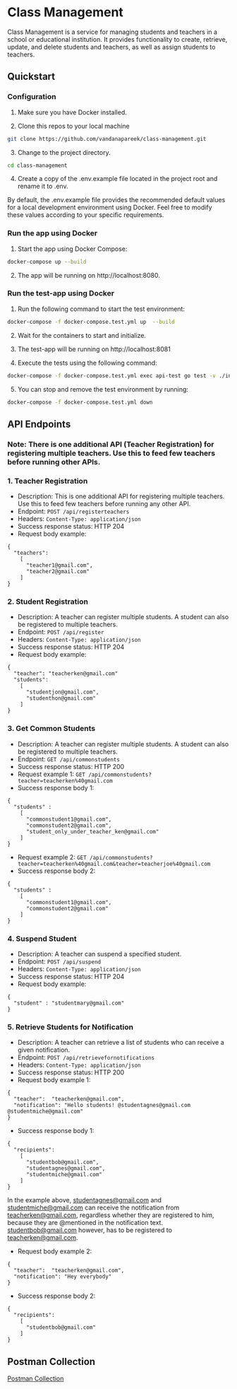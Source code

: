 # Class Management

Class Management is a service for managing students and teachers in a school or educational institution. It provides functionality to create, retrieve, update, and delete students and teachers, as well as assign students to teachers.


## Quickstart

### Configuration
1. Make sure you have Docker installed.

2. Clone this repos to your local machine

```bash
git clone https://github.com/vandanapareek/class-management.git

```
3. Change to the project directory.

```bash
cd class-management
```

4. Create a copy of the .env.example file located in the project root and rename it to .env. 

By default, the .env.example file provides the recommended default values for a local development environment using Docker. Feel free to modify these values according to your specific requirements.

### Run the app using Docker

1. Start the app using Docker Compose:

```bash
docker-compose up --build
```

2. The app will be running on http://localhost:8080.


### Run the test-app using Docker

1. Run the following command to start the test environment:

```bash
docker-compose -f docker-compose.test.yml up  --build
```

2. Wait for the containers to start and initialize.

3. The test-app will be running on http://localhost:8081

4. Execute the tests using the following command:

```bash
docker-compose -f docker-compose.test.yml exec api-test go test -v ./internal/test/...
```

5. You can stop and remove the test environment by running:

```bash
docker-compose -f docker-compose.test.yml down
```

## API Endpoints

### Note: There is one additional API (Teacher Registration) for registering multiple teachers. Use this to feed few teachers before running other APIs.

### 1. Teacher Registration
* Description: This is one additional API for registering multiple teachers. Use this to feed few teachers before running any other API.
* Endpoint: `POST /api/registerteachers`
* Headers: `Content-Type: application/json`
* Success response status: HTTP 204
* Request body example:
```
{
  "teachers":
    [
      "teacher1@gmail.com",
      "teacher2@gmail.com"
    ]
}
```

### 2. Student Registration
* Description: A teacher can register multiple students. A student can also be registered to multiple teachers.
* Endpoint: `POST /api/register`
* Headers: `Content-Type: application/json`
* Success response status: HTTP 204
* Request body example:
```
{
  "teacher": "teacherken@gmail.com"
  "students":
    [
      "studentjon@gmail.com",
      "studenthon@gmail.com"
    ]
}
```

### 3. Get Common Students
* Description: A teacher can register multiple students. A student can also be registered to multiple teachers.
* Endpoint: `GET /api/commonstudents`
* Success response status: HTTP 200
* Request example 1: `GET /api/commonstudents?teacher=teacherken%40gmail.com`
* Success response body 1:
```
{
  "students" :
    [
      "commonstudent1@gmail.com", 
      "commonstudent2@gmail.com",
      "student_only_under_teacher_ken@gmail.com"
    ]
}
```
* Request example 2: `GET /api/commonstudents?teacher=teacherken%40gmail.com&teacher=teacherjoe%40gmail.com`
* Success response body 2:
```
{
  "students" :
    [
      "commonstudent1@gmail.com", 
      "commonstudent2@gmail.com"
    ]
}
```

### 4. Suspend Student
* Description: A teacher can suspend a specified student.
* Endpoint: `POST /api/suspend`
* Headers: `Content-Type: application/json`
* Success response status: HTTP 204
* Request body example:
```
{
  "student" : "studentmary@gmail.com"
}
```

### 5. Retrieve Students for Notification
* Description: A teacher can retrieve a list of students who can receive a given notification.
* Endpoint: `POST /api/retrievefornotifications`
* Headers: `Content-Type: application/json`
* Success response status: HTTP 200
* Request body example 1:
```
{
  "teacher":  "teacherken@gmail.com",
  "notification": "Hello students! @studentagnes@gmail.com @studentmiche@gmail.com"
}
```
* Success response body 1:
```
{
  "recipients":
    [
      "studentbob@gmail.com",
      "studentagnes@gmail.com", 
      "studentmiche@gmail.com"
    ]   
}
```
In the example above, studentagnes@gmail.com and studentmiche@gmail.com can receive the notification from teacherken@gmail.com, regardless whether they are registered to him, because they are @mentioned in the notification text. studentbob@gmail.com however, has to be registered to teacherken@gmail.com.
* Request body example 2:
```
{
  "teacher":  "teacherken@gmail.com",
  "notification": "Hey everybody"
}
```
* Success response body 2:
```
{
  "recipients":
    [
      "studentbob@gmail.com"
    ]   
}
```

## Postman Collection
[Postman Collection](postman_collection.json)